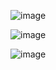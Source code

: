 ![image](https://github.com/kimruyen/goorm/assets/59192807/65633d93-97ba-45c0-b656-f943b0fd0f4b)

![image](https://github.com/kimruyen/goorm/assets/59192807/0bb87e6b-0ac0-487a-afc2-e077637cc1c2)

![image](https://github.com/kimruyen/goorm/assets/59192807/f6ca27d7-a5a0-4e11-a2a9-e506531e31a6)


